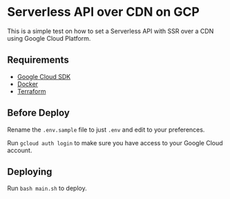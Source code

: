 # Serverless API over CDN on GCP

This is a simple test on how to set a Serverless API with SSR over a CDN using Google Cloud Platform.

## Requirements

- [Google Cloud SDK](https://cloud.google.com/sdk/docs/quickstarts)
- [Docker](https://www.docker.com/)
- [Terraform](https://www.terraform.io/downloads.html)

## Before Deploy

Rename the `.env.sample` file to just `.env` and edit to your preferences.

Run `gcloud auth login` to make sure you have access to your Google Cloud account.

## Deploying

Run `bash main.sh` to deploy.